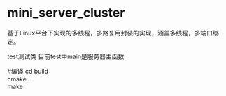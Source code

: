 # mini_server_cluster

基于Linux平台下实现的多线程，多路复用封装的实现，涵盖多线程，多端口绑定。

test测试类 目前test中main是服务器主函数

#编译
cd build   
cmake ..  
make  
